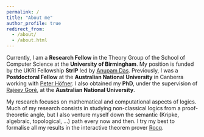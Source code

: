 ```yaml
---
permalink: /
title: "About me"
author_profile: true
redirect_from: 
  - /about/
  - /about.html
---
```


Currently, I am a __Research Fellow__ in the Theory Group of the School of Computer Science at the __University of Birmingham__. My position is funded by the UKRI Fellowship __StrIP__ led by [Anupam Das](https://www.anupamdas.com). Previously, I was a __Postdoctoral Fellow__ at the __Australian National University__ in Canberra working with [Peter Höfner](https://comp.anu.edu.au/people/peter-hoefner/). I also obtained my __PhD__, under the supervision of [Rajeev Goré](https://scholar.google.co.uk/citations?user=2lWIhEgAAAAJ&hl), at the __Australian National University__.

My research focuses on mathematical and computational aspects of logics. Much of my research consists in studying non-classical logics from a proof-theoretic angle, but I also venture myself down the semantic (Kripke, algebraic, topological, ...) path every now and then. I try my best to formalise all my results in the interactive theorem prover [Rocq](https://rocq-prover.org).
